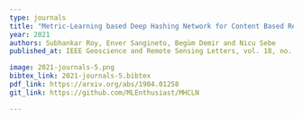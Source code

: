 ```yaml
---
type: journals
title: "Metric-Learning based Deep Hashing Network for Content Based Retrieval of Remote Sensing Images"
year: 2021
authors: Subhankar Roy, Enver Sangineto, Begüm Demir and Nicu Sebe
published_at: IEEE Geoscience and Remote Sensing Letters, vol. 18, no. 2, pp. 226-230, 2021

image: 2021-journals-5.png
bibtex_link: 2021-journals-5.bibtex
pdf_link: https://arxiv.org/abs/1904.01258
git_link: https://github.com/MLEnthusiast/MHCLN

---
```

